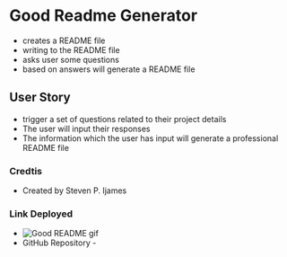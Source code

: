 # Good Readme Generator
* creates a README file
* writing to the README file
* asks user some questions
* based on answers will generate a README file


## User Story
* trigger a set of questions related to their project details
* The user will input their responses
* The information which the user has input will generate a professional README file 

### Credtis
* Created by Steven P. Ijames

### Link Deployed
* ![Good README gif](assets/goodreadme2.gif)
* GitHub Repository - 